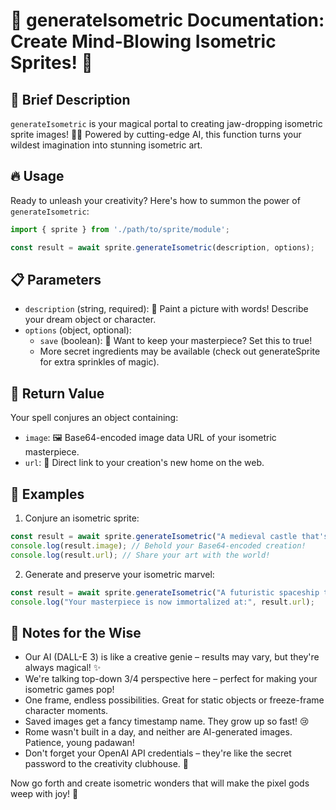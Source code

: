 # 🎨 generateIsometric Documentation: Create Mind-Blowing Isometric Sprites! 🚀

## 🌟 Brief Description
`generateIsometric` is your magical portal to creating jaw-dropping isometric sprite images! 🧙‍♂️ Powered by cutting-edge AI, this function turns your wildest imagination into stunning isometric art.

## 🔥 Usage
Ready to unleash your creativity? Here's how to summon the power of `generateIsometric`:

```javascript
import { sprite } from './path/to/sprite/module';

const result = await sprite.generateIsometric(description, options);
```

## 📋 Parameters
- `description` (string, required): 📝 Paint a picture with words! Describe your dream object or character.
- `options` (object, optional):
  - `save` (boolean): 💾 Want to keep your masterpiece? Set this to true!
  - More secret ingredients may be available (check out generateSprite for extra sprinkles of magic).

## 🎁 Return Value
Your spell conjures an object containing:
- `image`: 🖼️ Base64-encoded image data URL of your isometric masterpiece.
- `url`: 🔗 Direct link to your creation's new home on the web.

## 🚀 Examples

1. Conjure an isometric sprite:
```javascript
const result = await sprite.generateIsometric("A medieval castle that's actually a giant robot in disguise");
console.log(result.image); // Behold your Base64-encoded creation!
console.log(result.url); // Share your art with the world!
```

2. Generate and preserve your isometric marvel:
```javascript
const result = await sprite.generateIsometric("A futuristic spaceship that's half disco ball, half coffee machine", { save: true });
console.log("Your masterpiece is now immortalized at:", result.url);
```

## 🧠 Notes for the Wise
- Our AI (DALL-E 3) is like a creative genie – results may vary, but they're always magical! ✨
- We're talking top-down 3/4 perspective here – perfect for making your isometric games pop!
- One frame, endless possibilities. Great for static objects or freeze-frame character moments.
- Saved images get a fancy timestamp name. They grow up so fast! 😢
- Rome wasn't built in a day, and neither are AI-generated images. Patience, young padawan!
- Don't forget your OpenAI API credentials – they're like the secret password to the creativity clubhouse. 🔐

Now go forth and create isometric wonders that will make the pixel gods weep with joy! 🎉
